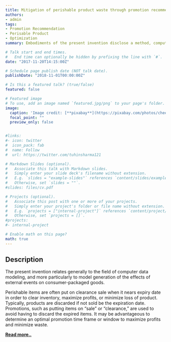 ```yaml
---
title: Mitigation of perishable product waste through promotion recommendation
authors:
- admin
tags:
- Promotion Recommendation
- Perisable Product
- Optimization
summary: Embodiments of the present invention disclose a method, computer program product, and system for generating a schedule for promotions using promotional windows.

# Talk start and end times.
#   End time can optionally be hidden by prefixing the line with `#`.
date: "2017-11-20T14:15:00Z"

# Schedule page publish date (NOT talk date).
publishDate: "2018-11-01T00:00:00Z"

# Is this a featured talk? (true/false)
featured: false

# Featured image
# To use, add an image named `featured.jpg/png` to your page's folder. 
image:
  caption: 'Image credit: [**pixabay**](https://pixabay.com/photos/cheese-food-nutrition-dish-1961530/)'
  focal_point: ""
  preview_only: false


#links:
#- icon: twitter
#  icon_pack: fab
#  name: Follow
#  url: https://twitter.com/tuhinsharma121

# Markdown Slides (optional).
#   Associate this talk with Markdown slides.
#   Simply enter your slide deck's filename without extension.
#   E.g. `slides = "example-slides"` references `content/slides/example-slides.md`.
#   Otherwise, set `slides = ""`.
#slides: files/cv.pdf

# Projects (optional).
#   Associate this post with one or more of your projects.
#   Simply enter your project's folder or file name without extension.
#   E.g. `projects = ["internal-project"]` references `content/project/deep-learning/index.md`.
#   Otherwise, set `projects = []`.
#projects:
#- internal-project

# Enable math on this page?
math: true
---
```


<h2>Description</h2>

The present invention relates generally to the field of computer data modeling, and more particularly to model generation of the effects of external events on consumer-packaged goods.

Perishable items are often put on clearance sale when it nears expiry date in order to clear inventory, maximize profits, or minimize loss of product. Typically, products are discarded if not sold be the expiration date. Promotions, such as putting items on “sale” or “clearance,” are used to avoid having to discard the expired items. It may be advantageous to determine an optimal promotion time frame or window to maximize profits and minimize waste.

[<p>**Read more..**</p>](https://patents.google.com/patent/US20190156369A1)
